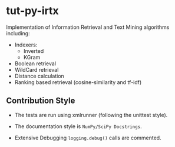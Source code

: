 # tut-py-irtx
Implementation of Information Retrieval and Text Mining algorithms including:
- Indexers:
  - Inverted
  - KGram
- Boolean retrieval
- WildCard retrieval
- Distance calculation
- Ranking based retrieval (cosine-similarity and tf-idf)

## Contribution Style
- The tests are run using xmlrunner (following the unittest style).
- The documentation style is `NumPy/SciPy Docstrings`.

- Extensive Debugging `logging.debug()` calls are commented.


